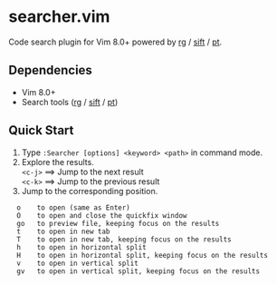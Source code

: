 # searcher.vim

Code search plugin for Vim 8.0+ powered by [rg](https://github.com/BurntSushi/ripgrep) / [sift](https://github.com/svent/sift) / [pt](https://github.com/monochromegane/the_platinum_searcher).

## Dependencies

- Vim 8.0+
- Search tools ([rg](https://github.com/BurntSushi/ripgrep) / [sift](https://github.com/svent/sift) / [pt](https://github.com/monochromegane/the_platinum_searcher))

## Quick Start

1. Type `:Searcher [options] <keyword> <path>` in command mode.
2. Explore the results.  
`<c-j>` ==> Jump to the next result  
`<c-k>` ==> Jump to the previous result  
3. Jump to the corresponding position.  
  ```
    o    to open (same as Enter)
    O    to open and close the quickfix window
    go   to preview file, keeping focus on the results
    t    to open in new tab
    T    to open in new tab, keeping focus on the results
    h    to open in horizontal split
    H    to open in horizontal split, keeping focus on the results
    v    to open in vertical split
    gv   to open in vertical split, keeping focus on the results
  ```
